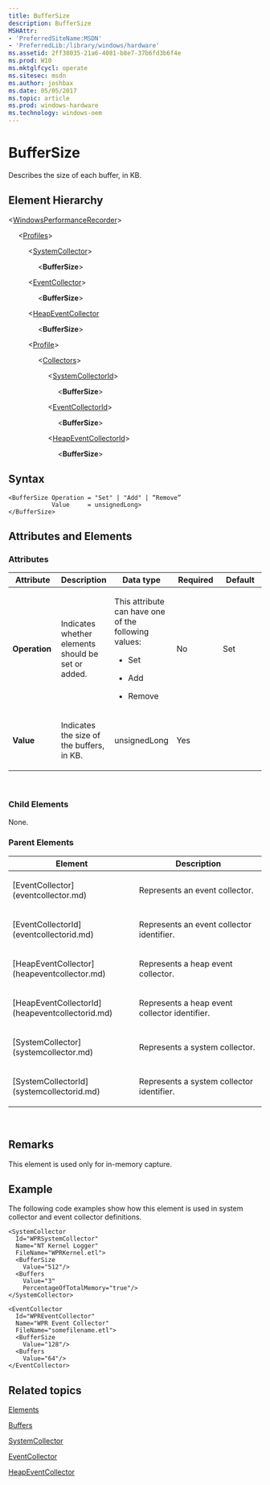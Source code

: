 ```yaml
---
title: BufferSize
description: BufferSize
MSHAttr:
- 'PreferredSiteName:MSDN'
- 'PreferredLib:/library/windows/hardware'
ms.assetid: 2ff38035-21a6-4081-b8e7-37b6fd3b6f4e
ms.prod: W10
ms.mktglfcycl: operate
ms.sitesec: msdn
ms.author: joshbax
ms.date: 05/05/2017
ms.topic: article
ms.prod: windows-hardware
ms.technology: windows-oem
---
```


# BufferSize


Describes the size of each buffer, in KB.

## Element Hierarchy


&lt;[WindowsPerformanceRecorder](windowsperformancerecorder.md)&gt;

     &lt;[Profiles](profiles.md)&gt;

          &lt;[SystemCollector](systemcollector.md)&gt;

               &lt;**BufferSize**&gt;

          &lt;[EventCollector](eventcollector.md)&gt;

               &lt;**BufferSize**&gt;

          &lt;[HeapEventCollector](heapeventcollector.md)

               &lt;**BufferSize**&gt;

          &lt;[Profile](profile-wpr.md)&gt;

               &lt;[Collectors](collectors.md)&gt;

                    &lt;[SystemCollectorId](systemcollectorid.md)&gt;

                         &lt;**BufferSize**&gt;

                    &lt;[EventCollectorId](eventcollectorid.md)&gt;

                         &lt;**BufferSize**&gt;

                    &lt;[HeapEventCollectorId](heapeventcollectorid.md)&gt;

                         &lt;**BufferSize**&gt;

## Syntax


``` syntax
<BufferSize Operation = "Set" | "Add" | “Remove”
            Value     = unsignedLong>
</BufferSize>
```

## Attributes and Elements


### Attributes

<table>
<colgroup>
<col width="20%" />
<col width="20%" />
<col width="20%" />
<col width="20%" />
<col width="20%" />
</colgroup>
<thead>
<tr class="header">
<th>Attribute</th>
<th>Description</th>
<th>Data type</th>
<th>Required</th>
<th>Default</th>
</tr>
</thead>
<tbody>
<tr class="odd">
<td><p><strong>Operation</strong></p></td>
<td><p>Indicates whether elements should be set or added.</p></td>
<td><p>This attribute can have one of the following values:</p>
<ul>
<li><p>Set</p></li>
<li><p>Add</p></li>
<li><p>Remove</p></li>
</ul></td>
<td><p>No</p></td>
<td><p>Set</p></td>
</tr>
<tr class="even">
<td><p><strong>Value</strong></p></td>
<td><p>Indicates the size of the buffers, in KB.</p></td>
<td><p>unsignedLong</p></td>
<td><p>Yes</p></td>
<td><p></p></td>
</tr>
</tbody>
</table>

 

### Child Elements

None.

### Parent Elements

<table>
<colgroup>
<col width="50%" />
<col width="50%" />
</colgroup>
<thead>
<tr class="header">
<th>Element</th>
<th>Description</th>
</tr>
</thead>
<tbody>
<tr class="odd">
<td><p>[EventCollector](eventcollector.md)</p></td>
<td><p>Represents an event collector.</p></td>
</tr>
<tr class="even">
<td><p>[EventCollectorId](eventcollectorid.md)</p></td>
<td><p>Represents an event collector identifier.</p></td>
</tr>
<tr class="odd">
<td><p>[HeapEventCollector](heapeventcollector.md)</p></td>
<td><p>Represents a heap event collector.</p></td>
</tr>
<tr class="even">
<td><p>[HeapEventCollectorId](heapeventcollectorid.md)</p></td>
<td><p>Represents a heap event collector identifier.</p></td>
</tr>
<tr class="odd">
<td><p>[SystemCollector](systemcollector.md)</p></td>
<td><p>Represents a system collector.</p></td>
</tr>
<tr class="even">
<td><p>[SystemCollectorId](systemcollectorid.md)</p></td>
<td><p>Represents a system collector identifier.</p></td>
</tr>
</tbody>
</table>

 

## Remarks


This element is used only for in-memory capture.

## Example


The following code examples show how this element is used in system collector and event collector definitions.

``` syntax
<SystemCollector
  Id="WPRSystemCollector"
  Name="NT Kernel Logger"
  FileName="WPRKernel.etl">
  <BufferSize
    Value="512"/>
  <Buffers
    Value="3"
    PercentageOfTotalMemory="true"/>
</SystemCollector>

<EventCollector
  Id="WPREventCollector"
  Name="WPR Event Collector"
  FileName="somefilename.etl">
  <BufferSize
    Value="128"/>
  <Buffers
    Value="64"/>
</EventCollector>
```

## Related topics


[Elements](elements.md)

[Buffers](buffers.md)

[SystemCollector](systemcollector.md)

[EventCollector](eventcollector.md)

[HeapEventCollector](heapeventcollector.md)

 

 







